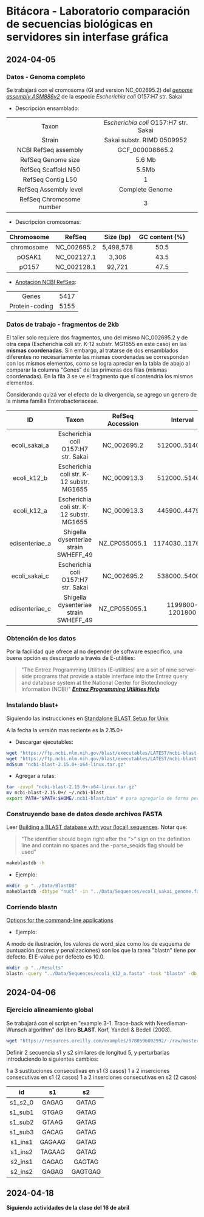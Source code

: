 # Bitácora - Laboratorio comparación de secuencias biológicas en servidores sin interfase gráfica


## 2024-04-05

### Datos - Genoma completo 

Se trabajará con el cromosoma (GI and version NC_002695.2) del _[genome assembly ASM886v2](https://www.ncbi.nlm.nih.gov/datasets/genome/GCF_000008865.2/)_ de la especie _Escherichia coli_ O157:H7 str. Sakai

- Descripción ensamblado:

|||
| :-: | :-: |
| Taxon | _Escherichia coli_ O157:H7 str. Sakai |
| Strain | Sakai substr. RIMD 0509952 |
| NCBI RefSeq assembly | GCF_000008865.2 |
| RefSeq Genome size | 	5.6 Mb |
| RefSeq Scaffold N50 | 5.5Mb |
| RefSeq Contig L50 | 1 |
| RefSeq Assembly level | Complete Genome |
| RefSeq Chromosome number | 3 |

- Descripción cromosomas:

| Chromosome | RefSeq | Size (bp) | GC content (%) |
| :-: | :-: | :-: | :-: |
| chromosome | NC_002695.2 | 5,498,578 | 50.5 |
| pOSAK1 | NC_002127.1 | 3,306 | 43.5 |
| pO157 | NC_002128.1 | 92,721 | 47.5 |


- [Anotación NCBI RefSeq](https://www.ncbi.nlm.nih.gov/datasets/gene/GCF_000008865.2/):

|||
|:-:|:-:|
| Genes | 5417 |
| Protein-coding | 5155 | 


### Datos de trabajo - fragmentos de 2kb

El taller solo requiere dos fragmentos, uno del mismo NC_002695.2 y de otra cepa (Escherichia coli str. K-12 substr. MG1655 en este caso) en las __mismas coordenadas__. Sin embargo, al tratarse de dos ensamblados diferentes no necesariamente las mismas coordenadas se corresponden con los mismos elementos, como se logra apreciar en la tabla de abajo al comparar la columna "Genes" de las primeras dos filas (mismas coordenadas). En la fila 3 se ve el fragmento que sí contendría los mismos elementos.

Considerando quizá ver el efecto de la divergencia, se agrego un genero de la misma familia Enterobacteriaceae.

| ID | Taxon | RefSeq Accession | Interval | Genes |
| :-: | :-: | :-: | :-: | :-: |
| ecoli_sakai_a| Escherichia coli O157:H7 str. Sakai| NC_002695.2 | 512000..514000 | yajR (-), cyoE (-), cyoD (-) |
| ecoli_k12_b| Escherichia coli str. K-12 substr. MG1655 | NC_000913.3 | 512000..514000 | glsaA (+), ybaT (+), cuerR   (+)|
| ecoli_k12_a| Escherichia coli str. K-12 substr. MG1655 | NC_000913.3 | 445900..447900  | yajR (-), cyoE (-), cyoD(-) |
| edisenteriae_a| Shigella dysenteriae strain SWHEFF_49| NZ_CP055055.1 | 1174030..1176030| HUZ68_RS05625 (-), cyoE (-), 	HUZ68_RS05635(-)| 
| ecoli_sakai_c| Escherichia coli O157:H7 str. Sakai| NC_002695.2 |538000..540000 | mdlB (+), glnK (+), amtB (+) |
| edisenteriae_c| Shigella dysenteriae strain SWHEFF_49| NZ_CP055055.1 | 1199800-1201800| HUZ68_RS05735 (+), glnK (+), 	amtB (+)| 


### Obtención de los datos  

Por la facilidad que ofrece al no depender de software especifico, una buena opción es descargarlo a través de E-utilities:

> "The Entrez Programming Utilities (E-utilities) are a set of nine server-side programs that provide a stable interface into the Entrez query and database system at the National Center for Biotechnology Information (NCBI)"
> ___[Entrez Programming Utilities Help](https://www.ncbi.nlm.nih.gov/books/NBK25497/)___

### Instalando blast+

Siguiendo las instrucciones en [Standalone BLAST Setup for Unix](https://www.ncbi.nlm.nih.gov/books/NBK52640/)

A la fecha la versión mas reciente es la 2.15.0+

- Descargar ejecutables:

```bash
wget "https://ftp.ncbi.nlm.nih.gov/blast/executables/LATEST/ncbi-blast-2.15.0+-x64-linux.tar.gz.md5"
wget "https://ftp.ncbi.nlm.nih.gov/blast/executables/LATEST/ncbi-blast-2.15.0+-x64-linux.tar.gz"
md5sum "ncbi-blast-2.15.0+-x64-linux.tar.gz"
```

- Agregar a rutas:

```bash
tar -zxvpf "ncbi-blast-2.15.0+-x64-linux.tar.gz"
mv ncbi-blast-2.15.0+/ ~/.ncbi-blast
export PATH="$PATH:$HOME/.ncbi-blast/bin" # para agregarlo de forma permanente, puede agregarse esta linea a .bashrc
```


### Construyendo base de datos desde archivos FASTA

Leer [Building a BLAST database with your (local) sequences](https://www.ncbi.nlm.nih.gov/books/NBK569841/). Notar que:

> "The identifier should begin right after the “>” sign on the definition line and contain no spaces and the -parse_seqids flag should be used"

```bash
makeblastdb -h
```

- Ejemplo:

```bash
mkdir -p "../Data/BlastDB"
makeblastdb -dbtype "nucl" -in "../Data/Sequences/ecoli_sakai_genome.fasta" -parse_seqids -title "E. Coli. str Sakai - single sequence" -out "../Data/BlastDB/ecoli_sakai_genome_single" -taxid 386585 -logfile "../Data/BlastDB/ecoli_sakai_genome.makeblastdb.log"
```

### Corriendo blastn

[Options for the command-line applications](https://www.ncbi.nlm.nih.gov/books/NBK279684/#appendices.Options_for_the_commandline_a)

- Ejemplo:

A modo de ilustración, los valores de word_size como los de esquema de puntuación (scores y penalizaciones) son los que la tarea "blastn" tiene por defecto. El E-value por defecto es 10.0.

```bash
mkdir -p "../Results"
blastn -query "../Data/Sequences/ecoli_k12_a.fasta" -task "blastn" -db "../Data/BlastDB/ecoli_sakai_genome_single" -out "../Results/prueba_blast" -evalue 0.05 -word_size 11 -gapopen 5 -gapextend 2 -reward 2 -penalty -3 -outfmt 7
```

## 2024-04-06

### Ejercicio alineamiento global

Se trabajará con el script en "example 3-1. Trace-back with Needleman-Wunsch algorithm" del libro __BLAST__. Korf, Yandell & Bedell (2003).

```bash
wget "https://resources.oreilly.com/examples/9780596002992/-/raw/master/examples/Ch3/example3-1.pl" -O "NW_book_blast_korf.pl"
```

Definir 2 secuencia s1 y s2 similares de longitud 5, y perturbarlas introduciendo lo siguientes cambios:

1 a 3 sustituciones consecutivas en s1 (3 casos)
1 a 2 inserciones consecutivas en s1 (2 casos)
1 a 2 inserciones consecutivas en s2 (2 casos)

| id | s1 | s2 |
| :-: | :-: | :-: |
| s1_s2_0 | GAGAG | GATAG |
| s1_sub1 | GTGAG | GATAG |
| s1_sub2 | GTAAG | GATAG |
| s1_sub3 | GACAG | GATAG |
| s1_ins1 | GAGAAG | GATAG |
| s1_ins2 | TAGAAG | GATAG|
| s2_ins1 | GAGAG | GAGTAG |
| s2_ins2 | GAGAG | GAGTGAG |

## 2024-04-18

__Siguiendo actividades de la clase del 16 de abril__
